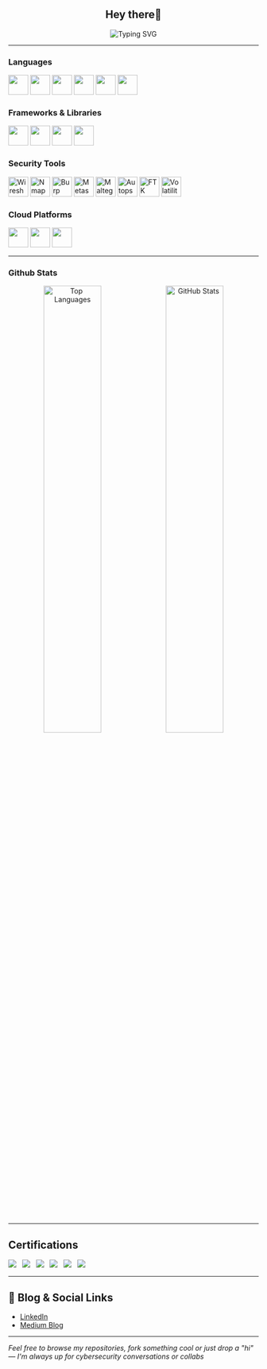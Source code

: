 <h2 align="center"> Hey there👋</h2>

<p align="center">
  <img src="https://readme-typing-svg.herokuapp.com?font=Fira+Code&size=22&pause=1000&color=F70000&center=true&vCenter=true&width=800&height=60&lines=Offensive+Security+%7C+Red+Teamer+in+Training;Computer+Technology+%7C+Developer+%26+Creative+Tech+Designer;Breaking+things+ethically;Learning+by+doing%2C+evolving+and+securing+the+future;Catch+me+in+the+lab" alt="Typing SVG" />
</p>

---

### Languages  
<p>
  <img src="https://cdn.jsdelivr.net/gh/devicons/devicon/icons/python/python-original.svg" height="40"/>
  <img src="https://cdn.jsdelivr.net/gh/devicons/devicon/icons/javascript/javascript-original.svg" height="40"/>
  <img src="https://cdn.jsdelivr.net/gh/devicons/devicon/icons/bash/bash-original.svg" height="40"/>
  <img src="https://cdn.jsdelivr.net/gh/devicons/devicon/icons/java/java-original.svg" height="40"/>
  <img src="https://cdn.jsdelivr.net/gh/devicons/devicon/icons/php/php-original.svg" height="40"/>
  <img src="https://cdn.jsdelivr.net/gh/devicons/devicon/icons/dart/dart-original.svg" height="40"/>
</p>

### Frameworks & Libraries  
<p>
  <img src="https://cdn.jsdelivr.net/gh/devicons/devicon/icons/react/react-original.svg" height="40"/>
  <img src="https://cdn.jsdelivr.net/gh/devicons/devicon/icons/flutter/flutter-original.svg" height="40"/>
  <img src="https://cdn.jsdelivr.net/gh/devicons/devicon/icons/nodejs/nodejs-original.svg" height="40"/>
  <img src="https://cdn.jsdelivr.net/gh/devicons/devicon/icons/laravel/laravel-plain.svg" height="40"/>
</p>

### Security Tools  
<p>
  <img src="https://img.icons8.com/color/48/wireshark.png" height="40" title="Wireshark"/>
  <img src="https://img.icons8.com/fluency/48/nmap.png" height="40" title="Nmap"/>
  <img src="https://raw.githubusercontent.com/B0nster/icons/main/burp.png" height="40" title="Burp Suite"/>
  <img src="https://raw.githubusercontent.com/B0nster/icons/main/metasploit.png" height="40" title="Metasploit"/>
  <img src="https://raw.githubusercontent.com/B0nster/icons/main/maltego.png" height="40" title="Maltego"/>
  <img src="https://raw.githubusercontent.com/B0nster/icons/main/autopsy.png" height="40" title="Autopsy"/>
  <img src="https://raw.githubusercontent.com/B0nster/icons/main/ftk.png" height="40" title="FTK Imager"/>
  <img src="https://raw.githubusercontent.com/B0nster/icons/main/volatility.png" height="40" title="Volatility"/>
</p>

### Cloud Platforms  
<p>
  <img src="https://cdn.jsdelivr.net/gh/devicons/devicon/icons/googlecloud/googlecloud-original.svg" height="40"/>
  <img src="https://cdn.jsdelivr.net/gh/devicons/devicon/icons/azure/azure-original.svg" height="40"/>
  <img src="https://cdn.jsdelivr.net/gh/devicons/devicon/icons/oracle/oracle-original.svg" height="40"/>
</p>

---

### Github Stats 
<p align="center">
  <img src="https://github-readme-stats.vercel.app/api/top-langs/?username=RachaelKivuti&layout=compact&theme=tokyonight&langs_count=6&hide=css,html" width="48%" alt="Top Languages"/>
  <img src="https://github-readme-stats.vercel.app/api?username=RachaelKivuti&show_icons=true&theme=tokyonight&include_all_commits=true" width="48%" alt="GitHub Stats"/>
</p>

---

## Certifications

<img src="https://img.shields.io/badge/eJPT-eLearnSecurity-black?style=flat-square&logo=protonvpn&logoColor=white"/> &nbsp;
<img src="https://img.shields.io/badge/CompTIA%20Security+-032D64?style=flat-square&logo=comptia&logoColor=white"/> &nbsp;
<img src="https://img.shields.io/badge/CCNA-0080C3?style=flat-square&logo=cisco&logoColor=white"/> &nbsp;
<img src="https://img.shields.io/badge/CCNP-007C92?style=flat-square&logo=cisco&logoColor=white"/> &nbsp;
<img src="https://img.shields.io/badge/ISC2%20CC-603178?style=flat-square&logo=isc2&logoColor=white"/> &nbsp;
<img src="https://img.shields.io/badge/Cloud%20Security%20Knowledge-0078D7?style=flat-square&logo=microsoftazure&logoColor=white"/>

---

## 🔗 Blog & Social Links

-  [LinkedIn](https://www.linkedin.com/in/rachael-kivuti-575056226/)
-  [Medium Blog](https://medium.com/@kivutingatha)

---

*Feel free to browse my repositories, fork something cool or just drop a "hi" — I'm always up for cybersecurity conversations or collabs*

